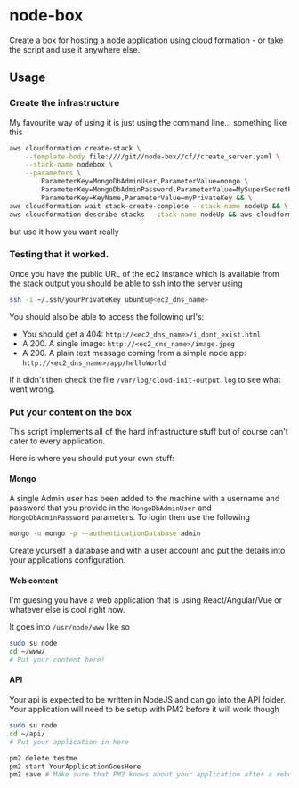 # node-box

Create a box for hosting a node application using cloud formation - or take the
script and use it anywhere else.

## Usage

### Create the infrastructure

My favourite way of using it is just using the command line... something like
this

```bash
aws cloudformation create-stack \
	--template-body file:////git//node-box//cf//create_server.yaml \
	--stack-name nodebox \
	--parameters \
		ParameterKey=MongoDbAdminUser,ParameterValue=mongo \
		ParameterKey=MongoDbAdminPassword,ParameterValue=MySuperSecretPassword123 \
		ParameterKey=KeyName,ParameterValue=myPrivateKey && \
aws cloudformation wait stack-create-complete --stack-name nodeUp && \
aws cloudformation describe-stacks --stack-name nodeUp && aws cloudformation describe-stack-events --stack-name nodeUp --query 'StackEvents[].{ResourceStatus:ResourceStatus,ResourceType:ResourceType,ResourceStatusReason:ResourceStatusReason}' --output table
```

but use it how you want really

### Testing that it worked.

Once you have the public URL of the ec2 instance which is available from the
stack output you should be able to ssh into the server using

```bash
ssh -i ~/.ssh/yourPrivateKey ubuntu@<ec2_dns_name>
```

You should also be able to access the following url's:

* You should get a 404: `http://<ec2_dns_name>/i_dont_exist.html`
* A 200. A single image: `http://<ec2_dns_name>/image.jpeg`
* A 200. A plain text message coming from a simple node app: `http://<ec2_dns_name>/app/helloWorld`

If it didn't then check the file `/var/log/cloud-init-output.log` to see what
went wrong.

### Put your content on the box

This script implements all of the hard infrastructure stuff but of course can't
cater to every application.

Here is where you should put your own stuff:

#### Mongo

A single Admin user has been added to the machine with a username and password
that you provide in the `MongoDbAdminUser` and `MongoDbAdminPassword`
parameters. To login then use the following

```bash
mongo -u mongo -p --authenticationDatabase admin
```

Create yourself a database and with a user account and put the details into
your applications configuration.

#### Web content

I'm guesing you have a web application that is using React/Angular/Vue or
whatever else is cool right now.

It goes into `/usr/node/www` like so

```bash
sudo su node
cd ~/www/
# Put your content here!
```

#### API

Your api is expected to be written in NodeJS and can go into the API folder.
Your application will need to be setup with PM2 before it will work though

```bash
sudo su node
cd ~/api/
# Put your application in here

pm2 delete testme
pm2 start YourApplicationGoesHere
pm2 save # Make sure that PM2 knows about your application after a reboot
```

